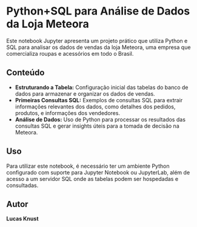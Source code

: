 # Python+SQL para Análise de Dados da Loja Meteora

Este notebook Jupyter apresenta um projeto prático que utiliza Python e SQL para analisar os dados de vendas da loja Meteora, uma empresa que comercializa roupas e acessórios em todo o Brasil.

## Conteúdo

- **Estruturando a Tabela:** Configuração inicial das tabelas do banco de dados para armazenar e organizar os dados de vendas.
- **Primeiras Consultas SQL:** Exemplos de consultas SQL para extrair informações relevantes dos dados, como detalhes dos pedidos, produtos, e informações dos vendedores.
- **Análise de Dados:** Uso de Python para processar os resultados das consultas SQL e gerar insights úteis para a tomada de decisão na Meteora.

## Uso

Para utilizar este notebook, é necessário ter um ambiente Python configurado com suporte para Jupyter Notebook ou JupyterLab, além de acesso a um servidor SQL onde as tabelas podem ser hospedadas e consultadas.


## Autor

**Lucas Knust**
